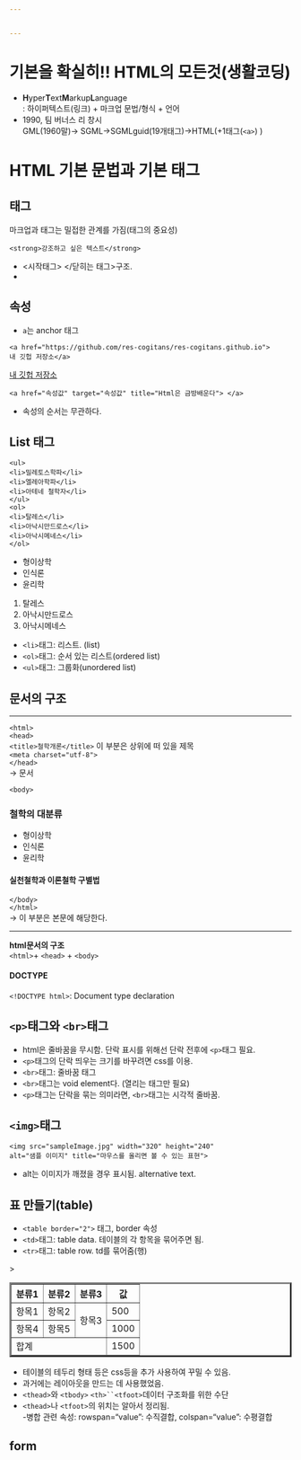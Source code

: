 ```yaml
---


---
```


<h1 id="기본을-확실히-html의-모든것생활코딩">기본을 확실히!! HTML의 모든것(생활코딩)</h1>
<ul>
<li><strong>H</strong>yper<strong>T</strong>ext<strong>M</strong>arkup<strong>L</strong>anguage<br>
: 하이퍼텍스트(링크) + 마크업 문법/형식 + 언어</li>
<li>1990, 팀 버너스 리 창시<br>
GML(1960말)-&gt; SGML-&gt;SGMLguid(19개태그)-&gt;HTML(+1태그(<code>&lt;a&gt;</code>) )</li>
</ul>
<h1 id="html-기본-문법과-기본-태그">HTML 기본 문법과 기본 태그</h1>
<h2 id="태그">태그</h2>
<p>마크업과 태그는 밀접한 관계를 가짐(태그의 중요성)</p>
<pre class=" language-html"><code class="prism  language-html"><span class="token tag"><span class="token tag"><span class="token punctuation">&lt;</span>strong</span><span class="token punctuation">&gt;</span></span>강조하고 싶은 텍스트<span class="token tag"><span class="token tag"><span class="token punctuation">&lt;/</span>strong</span><span class="token punctuation">&gt;</span></span>
</code></pre>
<ul>
<li>&lt;시작태그&gt; &lt;/닫히는 태그&gt;구조.</li>
<li></li>
</ul>
<h2 id="속성">속성</h2>
<ul>
<li><code>a</code>는 anchor 태그</li>
</ul>
<pre class=" language-html"><code class="prism  language-html"><span class="token tag"><span class="token tag"><span class="token punctuation">&lt;</span>a</span> <span class="token attr-name">href</span><span class="token attr-value"><span class="token punctuation">=</span><span class="token punctuation">"</span>https://github.com/res-cogitans/res-cogitans.github.io<span class="token punctuation">"</span></span><span class="token punctuation">&gt;</span></span>
내 깃헙 저장소<span class="token tag"><span class="token tag"><span class="token punctuation">&lt;/</span>a</span><span class="token punctuation">&gt;</span></span>
</code></pre>
<a href="https://github.com/res-cogitans/res-cogitans.github.io" target="blank" title="html은 금방 배운다">
내 깃헙 저장소</a>
<pre class=" language-html"><code class="prism  language-html"><span class="token tag"><span class="token tag"><span class="token punctuation">&lt;</span>a</span> <span class="token attr-name">href</span><span class="token attr-value"><span class="token punctuation">=</span><span class="token punctuation">"</span>속성값<span class="token punctuation">"</span></span> <span class="token attr-name">target</span><span class="token attr-value"><span class="token punctuation">=</span><span class="token punctuation">"</span>속성값<span class="token punctuation">"</span></span> <span class="token attr-name">title</span><span class="token attr-value"><span class="token punctuation">=</span><span class="token punctuation">"</span>Html은 금방배운다<span class="token punctuation">"</span></span><span class="token punctuation">&gt;</span></span> <span class="token tag"><span class="token tag"><span class="token punctuation">&lt;/</span>a</span><span class="token punctuation">&gt;</span></span>
</code></pre>
<ul>
<li>속성의 순서는 무관하다.</li>
</ul>
<h2 id="list-태그">List 태그</h2>
<pre class=" language-html"><code class="prism  language-html"><span class="token tag"><span class="token tag"><span class="token punctuation">&lt;</span>ul</span><span class="token punctuation">&gt;</span></span>
<span class="token tag"><span class="token tag"><span class="token punctuation">&lt;</span>li</span><span class="token punctuation">&gt;</span></span>밀레토스학파<span class="token tag"><span class="token tag"><span class="token punctuation">&lt;/</span>li</span><span class="token punctuation">&gt;</span></span>
<span class="token tag"><span class="token tag"><span class="token punctuation">&lt;</span>li</span><span class="token punctuation">&gt;</span></span>엘레아학파<span class="token tag"><span class="token tag"><span class="token punctuation">&lt;/</span>li</span><span class="token punctuation">&gt;</span></span>
<span class="token tag"><span class="token tag"><span class="token punctuation">&lt;</span>li</span><span class="token punctuation">&gt;</span></span>아테네 철학자<span class="token tag"><span class="token tag"><span class="token punctuation">&lt;/</span>li</span><span class="token punctuation">&gt;</span></span>
<span class="token tag"><span class="token tag"><span class="token punctuation">&lt;/</span>ul</span><span class="token punctuation">&gt;</span></span>
<span class="token tag"><span class="token tag"><span class="token punctuation">&lt;</span>ol</span><span class="token punctuation">&gt;</span></span>
<span class="token tag"><span class="token tag"><span class="token punctuation">&lt;</span>li</span><span class="token punctuation">&gt;</span></span>탈레스<span class="token tag"><span class="token tag"><span class="token punctuation">&lt;/</span>li</span><span class="token punctuation">&gt;</span></span>
<span class="token tag"><span class="token tag"><span class="token punctuation">&lt;</span>li</span><span class="token punctuation">&gt;</span></span>아낙시만드로스<span class="token tag"><span class="token tag"><span class="token punctuation">&lt;/</span>li</span><span class="token punctuation">&gt;</span></span>
<span class="token tag"><span class="token tag"><span class="token punctuation">&lt;</span>li</span><span class="token punctuation">&gt;</span></span>아낙시메네스<span class="token tag"><span class="token tag"><span class="token punctuation">&lt;/</span>li</span><span class="token punctuation">&gt;</span></span>
<span class="token tag"><span class="token tag"><span class="token punctuation">&lt;/</span>ol</span><span class="token punctuation">&gt;</span></span>
</code></pre>
<ul>
<li>형이상학</li>
<li>인식론</li>
<li>윤리학</li>
</ul>
<ol>
<li>탈레스</li>
<li>아낙시만드로스</li>
<li>아낙시메네스</li>
</ol>
<ul>
<li><code>&lt;li&gt;</code>태그: 리스트. (list)</li>
<li><code>&lt;ol&gt;</code>태그: 순서 있는 리스트(ordered list)</li>
<li><code>&lt;ul&gt;</code>태그: 그룹화(unordered list)</li>
</ul>
<h2 id="문서의-구조">문서의 구조</h2>
<hr>
<p><code>&lt;html&gt;</code><br>
<code>&lt;head&gt;</code><br>
<code>&lt;title&gt;철학개론&lt;/title&gt;</code> 이 부분은 상위에 떠 있을 제목<br>
<code>&lt;meta charset="utf-8"&gt;</code><br>
<code>&lt;/head&gt;</code><br>
-&gt; 문서</p>
<p><code>&lt;body&gt;</code></p>
<h3> 철학의 대분류 </h3>
<ul>
<li>형이상학</li>
<li>인식론</li>
<li>윤리학</li>
</ul>
<h4>실천철학과 이론철학 구별법</h4>
<p><code>&lt;/body&gt;</code><br>
<code>&lt;/html&gt;</code><br>
-&gt; 이 부분은 본문에 해당한다.</p>
<hr>
<p><strong>html문서의 구조</strong><br>
<code>&lt;html&gt;</code>+ <code>&lt;head&gt;</code> + <code>&lt;body&gt;</code></p>
<h4 id="doctype">DOCTYPE</h4>
<p><code>&lt;!DOCTYPE html&gt;</code>: Document type declaration</p>
<h2 id="p태그와-br태그"><code>&lt;p&gt;</code>태그와 <code>&lt;br&gt;</code>태그</h2>
<ul>
<li>html은 줄바꿈을 무시함. 단락 표시를 위해선 단락 전후에 <code>&lt;p&gt;</code>태그 필요.</li>
<li><code>&lt;p&gt;</code>태그의 단락 띄우는 크기를 바꾸려면 css를 이용.</li>
<li><code>&lt;br&gt;</code>태그: 줄바꿈 태그</li>
<li><code>&lt;br&gt;</code>태그는 void element다. (열리는 태그만 필요)</li>
<li><code>&lt;p&gt;</code>태그는 단락을 묶는 의미라면, <code>&lt;br&gt;</code>태그는 시각적 줄바꿈.</li>
</ul>
<h2 id="img태그"><code>&lt;img&gt;</code>태그</h2>
<pre class=" language-html"><code class="prism  language-html"><span class="token tag"><span class="token tag"><span class="token punctuation">&lt;</span>img</span> <span class="token attr-name">src</span><span class="token attr-value"><span class="token punctuation">=</span><span class="token punctuation">"</span>sampleImage.jpg<span class="token punctuation">"</span></span> <span class="token attr-name">width</span><span class="token attr-value"><span class="token punctuation">=</span><span class="token punctuation">"</span>320<span class="token punctuation">"</span></span> <span class="token attr-name">height</span><span class="token attr-value"><span class="token punctuation">=</span><span class="token punctuation">"</span>240<span class="token punctuation">"</span></span>
<span class="token attr-name">alt</span><span class="token attr-value"><span class="token punctuation">=</span><span class="token punctuation">"</span>샘플 이미지<span class="token punctuation">"</span></span> <span class="token attr-name">title</span><span class="token attr-value"><span class="token punctuation">=</span><span class="token punctuation">"</span>마우스를 올리면 볼 수 있는 표현<span class="token punctuation">"</span></span><span class="token punctuation">&gt;</span></span>
</code></pre>
<ul>
<li>alt는 이미지가 깨졌을 경우 표시됨. alternative text.</li>
</ul>
<h2 id="표-만들기table">표 만들기(table)</h2>
<ul>
<li><code>&lt;table border="2"&gt;</code> 태그, border 속성</li>
<li><code>&lt;td&gt;</code>태그: table data. 테이블의 각 항목을 묶어주면 됨.</li>
<li><code>&lt;tr&gt;</code>태그: table row. td를 묶어줌(행)</li>
</ul>
&gt;<table border="3">
<thead>
<tr>
<th>분류1</th><th>분류2</th><th>분류3</th><th>값</th>
</tr>
</thead>
<tbody>
<tr>
<td>항목1</td><td>항목2</td><td rowspan="2">항목3</td><td>500</td>
</tr>
<tr>
<td>항목4</td><td>항목5</td><td>1000</td>
</tr></tbody><tfoot>
<tr><td colspan="3">합계</td><td>1500</td>
</tr></tfoot>


</table>
<ul>
<li>테이블의 테두리 형태 등은 css등을 추가 사용하여 꾸밀 수 있음.</li>
<li>과거에는 레이아웃을 만드는 데 사용했었음.</li>
<li><code>&lt;thead&gt;</code>와 <code>&lt;tbody&gt;</code> <code>&lt;th&gt;``&lt;tfoot&gt;</code>데이터 구조화를 위한 수단</li>
<li><code>&lt;thead&gt;</code>나 <code>&lt;tfoot&gt;</code>의 위치는 알아서 정리됨.<br>
-병합 관련 속성:  rowspan=“value”: 수직결합, colspan=“value”: 수평결합</li>
</ul>
<h2 id="form">form</h2>

